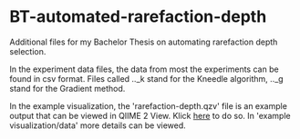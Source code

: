 # BT-automated-rarefaction-depth
Additional files for my Bachelor Thesis on automating rarefaction depth selection.

In the experiment data files, the data from most the experiments can be found in csv format. Files called .._k stand for the Kneedle algorithm, .._g stand for the Gradient method.

In the example visualization, the 'rarefaction-depth.qzv' file is an example output that can be viewed in QIIME 2 View. Klick [here](https://view.qiime2.org/visualization/?src=https://raw.githubusercontent.com/andreahess99/BT-automated-rarefaction-depth/blob/main/example_visualization/rarefaction-depth.qzv) to do so. 
In 'example visualization/data' more details can be viewed. 
